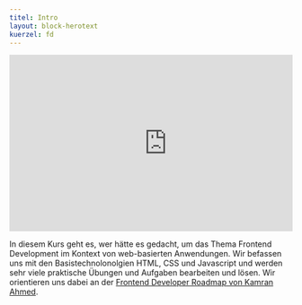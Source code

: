 ```yaml
---
titel: Intro
layout: block-herotext
kuerzel: fd
---
```


<div class="columns">
<div class="column">
<div class="js-video">
<iframe width="560" height="315" src="https://www.youtube.com/embed/01rznxS24ls?si=o2GYZkvfx9IeQtgT" frameborder="0" allow="accelerometer; autoplay; encrypted-media; gyroscope; picture-in-picture" allowfullscreen></iframe>
</div>
</div>
</div>

In diesem Kurs geht es, wer hätte es gedacht, um das Thema Frontend Development im Kontext von web-basierten Anwendungen. Wir befassen uns mit den Basistechnolonolgien HTML, CSS und Javascript und werden sehr viele praktische Übungen und Aufgaben bearbeiten und lösen. Wir orientieren uns dabei an der [Frontend Developer Roadmap von Kamran Ahmed](https://roadmap.sh/frontend). 
